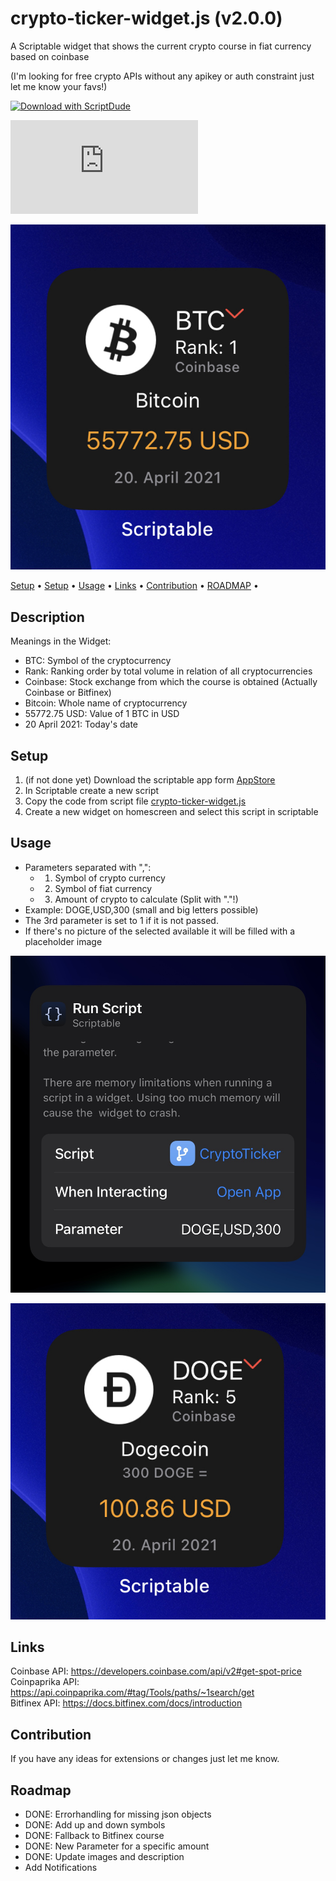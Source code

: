 # crypto-ticker-widget.js (v2.0.0)
A Scriptable widget that shows the current crypto course in fiat currency based on coinbase <br>

(I'm looking for free crypto APIs without any apikey or auth constraint just let me know your favs!)

[![Download with ScriptDude](https://scriptdu.de/download.svg)](https://scriptdu.de/?name=Crypto+Ticker&source=https%3A%2F%2Fgist.githubusercontent.com%2Fwickenico%2F433d5bbbc1c77b01e4e2fea0cc8f5335%2Fraw%2Fb4e960df50209dc081c1846f2ed9c951ee70984c%2Fcrypto-ticker-widget.js&docs=https%3A%2F%2Fgist.github.com%2Fwickenico%2F433d5bbbc1c77b01e4e2fea0cc8f5335#generator)

 ![Visits Badge](https://badges.pufler.dev/visits/wickenico/crypto-ticker-widget.js)

![cryptoTickerWidget](img/cryptoTickerWidget.jpg)

 <p>
   <a href="#description">Setup</a> • 
   <a href="#setup">Setup</a> •
   <a href="#usage">Usage</a> •
   <a href="#links">Links</a> •
   <a href="#contribution">Contribution</a> •
   <a href="#roadmap">ROADMAP</a> •
 </p>

## Description

Meanings in the Widget:
- BTC: Symbol of the cryptocurrency
- Rank: Ranking order by total volume in relation of all cryptocurrencies
- Coinbase: Stock exchange from which the course is obtained (Actually Coinbase or Bitfinex)
- Bitcoin: Whole name of cryptocurrency
- 55772.75 USD: Value of 1 BTC in USD
- 20 April 2021: Today's date

## Setup

1. (if not done yet) Download the scriptable app form [AppStore](https://apps.apple.com/de/app/scriptable/id1405459188)
 2. In Scriptable create a new script
 3. Copy the code from script file [crypto-ticker-widget.js](https://github.com/wickenico/crypto-ticker-widget.js/blob/main/crypto-ticker-widget.js)
 4. Create a new widget on homescreen and select this script in scriptable

 ## Usage
- Parameters separated with ",": 
  - 1. Symbol of crypto currency
  - 2. Symbol of fiat currency
  - 3. Amount of crypto to calculate (Split with "."!)
- Example: DOGE,USD,300 (small and big letters possible)
- The 3rd parameter is set to 1 if it is not passed.
- If there's no picture of the selected available it will be filled with a placeholder image

![cryptotickerWidgetSettings](img/cryptoTickerWidgetSettings.jpg) <br>

![cryptotickerWidgetADA](img/cryptoTickerWidgetDOGE.jpg)
## Links
Coinbase API: https://developers.coinbase.com/api/v2#get-spot-price <br>
Coinpaprika API: https://api.coinpaprika.com/#tag/Tools/paths/~1search/get <br>
Bitfinex API: https://docs.bitfinex.com/docs/introduction <br>

## Contribution

If you have any ideas for extensions or changes just let me know.

## Roadmap

- DONE: Errorhandling for missing json objects
- DONE: Add up and down symbols
- DONE: Fallback to Bitfinex course
- DONE: New Parameter for a specific amount
- DONE: Update images and description
- Add Notifications 
